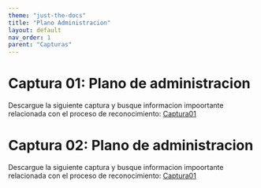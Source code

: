 ```yaml
---
theme: "just-the-docs"
title: "Plano Administracion"
layout: default
nav_order: 1
parent: "Capturas"
---
```

# Captura 01: Plano de administracion
Descargue la siguiente captura y busque informacion impoortante relacionada con el proceso de reconocimiento:
[Captura01](https://github.com/dpachecocl/dpachecocl.github.io/raw/refs/heads/main/docs/capturas/Captura01.pcapng)

# Captura 02: Plano de administracion
Descargue la siguiente captura y busque informacion impoortante relacionada con el proceso de reconocimiento:
[Captura01](https://github.com/dpachecocl/dpachecocl.github.io/raw/refs/heads/main/docs/capturas/Captura02.pcapng)
